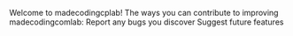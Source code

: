 Welcome to madecodingcplab!
The ways you can contribute to improving madecodingcomlab:
Report any bugs you discover
Suggest future features
